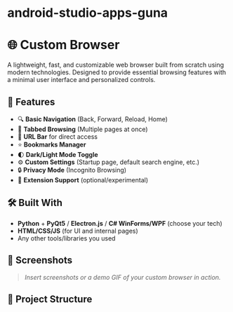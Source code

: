 # android-studio-apps-guna

# 🌐 Custom Browser

A lightweight, fast, and customizable web browser built from scratch using modern technologies. Designed to provide essential browsing features with a minimal user interface and personalized controls.

## 🚀 Features

- 🔍 **Basic Navigation** (Back, Forward, Reload, Home)
- 📄 **Tabbed Browsing** (Multiple pages at once)
- 📜 **URL Bar** for direct access
- ⭐ **Bookmarks Manager**
- 🌓 **Dark/Light Mode Toggle**
- ⚙️ **Custom Settings** (Startup page, default search engine, etc.)
- 🔒 **Privacy Mode** (Incognito Browsing)
- 🧩 **Extension Support** (optional/experimental)

## 🛠️ Built With

- **Python** + **PyQt5** / **Electron.js** / **C# WinForms/WPF** (choose your tech)
- **HTML/CSS/JS** (for UI and internal pages)
- Any other tools/libraries you used

## 📸 Screenshots

> _Insert screenshots or a demo GIF of your custom browser in action._

## 📂 Project Structure

